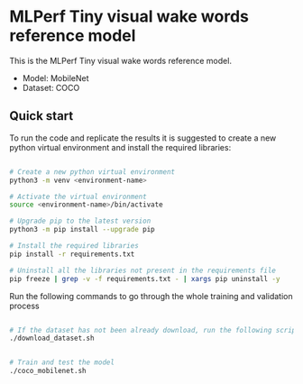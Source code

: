 # MLPerf Tiny visual wake words reference model

This is the MLPerf Tiny visual wake words reference model.

- Model: MobileNet
- Dataset: COCO

## Quick start

To run the code and replicate the results it is suggested to create a new python virtual environment and install the required libraries:
``` Bash

# Create a new python virtual environment 
python3 -m venv <environment-name>

# Activate the virtual environment 
source <environment-name>/bin/activate

# Upgrade pip to the latest version
python3 -m pip install --upgrade pip

# Install the required libraries
pip install -r requirements.txt

# Uninstall all the libraries not present in the requirements file
pip freeze | grep -v -f requirements.txt - | xargs pip uninstall -y
```

Run the following commands to go through the whole training and validation process

``` Bash

# If the dataset has not been already download, run the following script
./download_dataset.sh
```
``` Bash

# Train and test the model
./coco_mobilenet.sh
```
